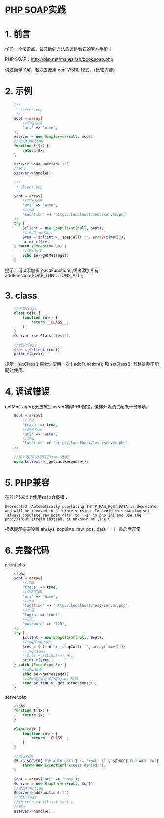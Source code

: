 # [PHP SOAP实践][0]

# 1. 前言

学习一个知识点，最正确的方法应该是看它的官方手册！

PHP SOAP：http://php.net/manual/zh/book.soap.php

讲过简单了解，我决定使用 non-WSDL 模式。（比较方便）

# 2. 示例
 
```php
    /**
     * server.php
     */
    $opt = array(
        //命名空间
        'uri' => 'name',
    );
    $server = new SoapServer(null, $opt);
    //添加function
    function t($x) {
        return $x;
    }
    
    $server->addFunction('t');
    //执行
    $server->handle();
    
    /**
     * client.php
     */
    $opt = array(
        //命名空间
        'uri' => 'name',
        //地址
        'location' => 'http://localhost/test/server.php',
    );
    try {
        $client = new SoapClient(null, $opt);
        //调用function
        $res = $client->__soapCall('t', array(time()));
        print_r($res);
    } catch (Exception $e) {
        //输出错误
        echo $e->getMessage();
    }
```

提示：可以添加多个addFunction();或者添加所有addFunction(SOAP_FUNCTIONS_ALL);

# 3. class

```php
    //添加class
    class test {
        function run() {
            return __CLASS__;
        }
    }
    $server->setClass('test');
    
    //调用class
    $res = $client->run();
    print_r($res);
```


提示：setClass();只允许使用一次！addFunction(); 和 setClass(); 互相排斥不能同时使用。

# 4. 调试错误

getMessage();无法捕捉server端的PHP报错，这样开发调试起来十分麻烦。


```php
    $opt = array(
        //调试
        'trace' => true,
        //命名空间
        'uri' => 'name',
        //地址
        'location' => 'http://localhost/test/server.php',
    );
    
    //输出返回(必须启用trace选项)
    echo $client->__getLastResponse();
```


# 5. PHP兼容

在PHP5.6以上使用soap会报错：

    Deprecated: Automatically populating $HTTP_RAW_POST_DATA is deprecated and will be removed in a future version. To avoid this warning set 'always_populate_raw_post_data' to '-1' in php.ini and use the php://input stream instead. in Unknown on line 0

根据提示需要设置 always_populate_raw_post_data = -1，重启后正常

# 6. 完整代码

client.php

 

```php
    <?php
    $opt = array(
        //调试
        'trace' => true,
        //命名空间
        'uri' => 'name',
        //地址
        'location' => 'http://localhost/test/server.php',
        //账号
        'login' => 'root',
        //密码
        'password' => '123',
    );
    try {
        $client = new SoapClient(null, $opt);
        //调用function
        $res = $client->__soapCall('t', array(time()));
        //调用class
        //$res = $client->run();
        print_r($res);
    } catch (Exception $e) {
        //输出错误
        echo $e->getMessage();
        //输出返回(必须启用trace选项)
        echo $client->__getLastResponse();
    }
```


server.php

```php
    <?php
    function t($x) {
        return $x;
    }
    
    class test {
        function run() {
            return __CLASS__;
        }
    }
    
    //验证权限
    if ($_SERVER['PHP_AUTH_USER'] != 'root' || $_SERVER['PHP_AUTH_PW'] != '123') {
        throw new Exception('Access denied!');
    }
    
    $opt = array('uri' => 'name');
    $server = new SoapServer(null, $opt);
    //添加function
    $server->addFunction('t');
    //添加class
    //$server->setClass('test');
    //执行
    $server->handle();
```

[0]: http://www.cnblogs.com/xiejixing/p/5403592.html